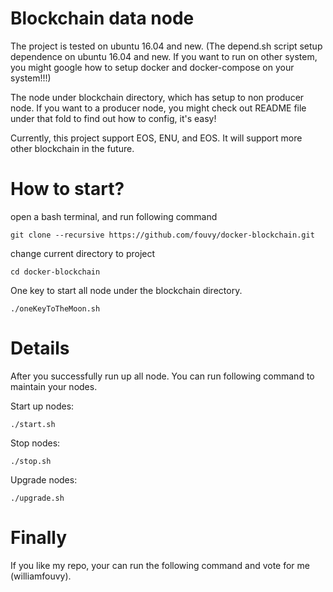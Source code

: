 Blockchain data node
===
The project is tested on ubuntu 16.04 and new. (The depend.sh script setup dependence on ubuntu 16.04 and new. If you want to run on other system, you might google how to setup docker and docker-compose on your system!!!)

The node under blockchain directory, which has setup to non producer node. If you want to a producer node, you might check out README file under that fold to find out how to config, it's easy!

Currently, this project support EOS, ENU, and EOS. It will support more other blockchain in the future.
# How to start?
open a bash terminal, and run following command
```
git clone --recursive https://github.com/fouvy/docker-blockchain.git
```
change current directory to project
```
cd docker-blockchain
```
One key to start all node under the blockchain directory.
```
./oneKeyToTheMoon.sh
```
# Details
After you successfully run up all node. You can run following command to maintain your nodes.

Start up nodes:
```
./start.sh
```
Stop nodes:
```
./stop.sh
```
Upgrade nodes:
```
./upgrade.sh
```
# Finally
If you like my repo, your can run the following command and vote for me (williamfouvy).  
